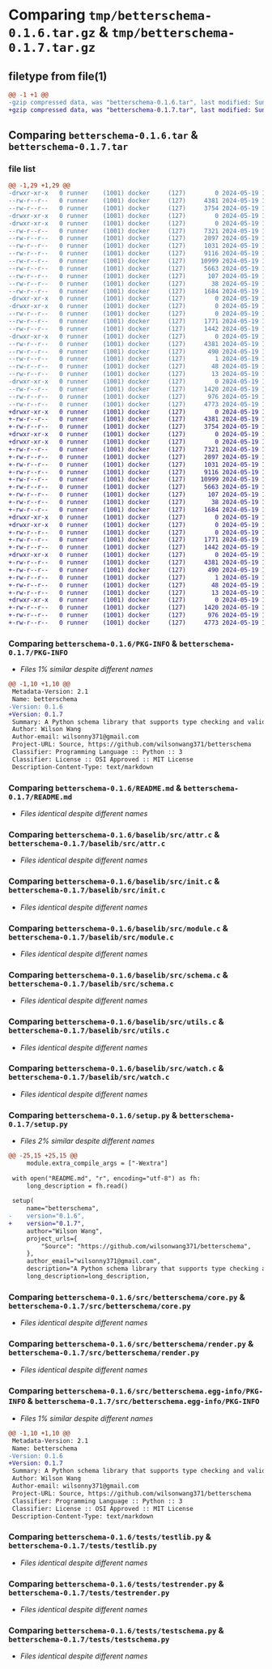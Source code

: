 # Comparing `tmp/betterschema-0.1.6.tar.gz` & `tmp/betterschema-0.1.7.tar.gz`

## filetype from file(1)

```diff
@@ -1 +1 @@
-gzip compressed data, was "betterschema-0.1.6.tar", last modified: Sun May 19 18:44:05 2024, max compression
+gzip compressed data, was "betterschema-0.1.7.tar", last modified: Sun May 19 19:28:01 2024, max compression
```

## Comparing `betterschema-0.1.6.tar` & `betterschema-0.1.7.tar`

### file list

```diff
@@ -1,29 +1,29 @@
-drwxr-xr-x   0 runner    (1001) docker     (127)        0 2024-05-19 18:44:05.241039 betterschema-0.1.6/
--rw-r--r--   0 runner    (1001) docker     (127)     4381 2024-05-19 18:44:05.241039 betterschema-0.1.6/PKG-INFO
--rw-r--r--   0 runner    (1001) docker     (127)     3754 2024-05-19 18:43:57.000000 betterschema-0.1.6/README.md
-drwxr-xr-x   0 runner    (1001) docker     (127)        0 2024-05-19 18:44:05.237038 betterschema-0.1.6/baselib/
-drwxr-xr-x   0 runner    (1001) docker     (127)        0 2024-05-19 18:44:05.241039 betterschema-0.1.6/baselib/src/
--rw-r--r--   0 runner    (1001) docker     (127)     7321 2024-05-19 18:43:57.000000 betterschema-0.1.6/baselib/src/attr.c
--rw-r--r--   0 runner    (1001) docker     (127)     2897 2024-05-19 18:43:57.000000 betterschema-0.1.6/baselib/src/init.c
--rw-r--r--   0 runner    (1001) docker     (127)     1031 2024-05-19 18:43:57.000000 betterschema-0.1.6/baselib/src/module.c
--rw-r--r--   0 runner    (1001) docker     (127)     9116 2024-05-19 18:43:57.000000 betterschema-0.1.6/baselib/src/schema.c
--rw-r--r--   0 runner    (1001) docker     (127)    10999 2024-05-19 18:43:57.000000 betterschema-0.1.6/baselib/src/utils.c
--rw-r--r--   0 runner    (1001) docker     (127)     5663 2024-05-19 18:43:57.000000 betterschema-0.1.6/baselib/src/watch.c
--rw-r--r--   0 runner    (1001) docker     (127)      107 2024-05-19 18:43:57.000000 betterschema-0.1.6/pyproject.toml
--rw-r--r--   0 runner    (1001) docker     (127)       38 2024-05-19 18:44:05.241039 betterschema-0.1.6/setup.cfg
--rw-r--r--   0 runner    (1001) docker     (127)     1684 2024-05-19 18:43:57.000000 betterschema-0.1.6/setup.py
-drwxr-xr-x   0 runner    (1001) docker     (127)        0 2024-05-19 18:44:05.237038 betterschema-0.1.6/src/
-drwxr-xr-x   0 runner    (1001) docker     (127)        0 2024-05-19 18:44:05.241039 betterschema-0.1.6/src/betterschema/
--rw-r--r--   0 runner    (1001) docker     (127)        0 2024-05-19 18:43:57.000000 betterschema-0.1.6/src/betterschema/__init__.py
--rw-r--r--   0 runner    (1001) docker     (127)     1771 2024-05-19 18:43:57.000000 betterschema-0.1.6/src/betterschema/core.py
--rw-r--r--   0 runner    (1001) docker     (127)     1442 2024-05-19 18:43:57.000000 betterschema-0.1.6/src/betterschema/render.py
-drwxr-xr-x   0 runner    (1001) docker     (127)        0 2024-05-19 18:44:05.241039 betterschema-0.1.6/src/betterschema.egg-info/
--rw-r--r--   0 runner    (1001) docker     (127)     4381 2024-05-19 18:44:05.000000 betterschema-0.1.6/src/betterschema.egg-info/PKG-INFO
--rw-r--r--   0 runner    (1001) docker     (127)      490 2024-05-19 18:44:05.000000 betterschema-0.1.6/src/betterschema.egg-info/SOURCES.txt
--rw-r--r--   0 runner    (1001) docker     (127)        1 2024-05-19 18:44:05.000000 betterschema-0.1.6/src/betterschema.egg-info/dependency_links.txt
--rw-r--r--   0 runner    (1001) docker     (127)       48 2024-05-19 18:44:05.000000 betterschema-0.1.6/src/betterschema.egg-info/requires.txt
--rw-r--r--   0 runner    (1001) docker     (127)       13 2024-05-19 18:44:05.000000 betterschema-0.1.6/src/betterschema.egg-info/top_level.txt
-drwxr-xr-x   0 runner    (1001) docker     (127)        0 2024-05-19 18:44:05.241039 betterschema-0.1.6/tests/
--rw-r--r--   0 runner    (1001) docker     (127)     1420 2024-05-19 18:43:57.000000 betterschema-0.1.6/tests/testlib.py
--rw-r--r--   0 runner    (1001) docker     (127)      976 2024-05-19 18:43:57.000000 betterschema-0.1.6/tests/testrender.py
--rw-r--r--   0 runner    (1001) docker     (127)     4773 2024-05-19 18:43:57.000000 betterschema-0.1.6/tests/testschema.py
+drwxr-xr-x   0 runner    (1001) docker     (127)        0 2024-05-19 19:28:01.976420 betterschema-0.1.7/
+-rw-r--r--   0 runner    (1001) docker     (127)     4381 2024-05-19 19:28:01.976420 betterschema-0.1.7/PKG-INFO
+-rw-r--r--   0 runner    (1001) docker     (127)     3754 2024-05-19 19:27:56.000000 betterschema-0.1.7/README.md
+drwxr-xr-x   0 runner    (1001) docker     (127)        0 2024-05-19 19:28:01.972420 betterschema-0.1.7/baselib/
+drwxr-xr-x   0 runner    (1001) docker     (127)        0 2024-05-19 19:28:01.976420 betterschema-0.1.7/baselib/src/
+-rw-r--r--   0 runner    (1001) docker     (127)     7321 2024-05-19 19:27:56.000000 betterschema-0.1.7/baselib/src/attr.c
+-rw-r--r--   0 runner    (1001) docker     (127)     2897 2024-05-19 19:27:56.000000 betterschema-0.1.7/baselib/src/init.c
+-rw-r--r--   0 runner    (1001) docker     (127)     1031 2024-05-19 19:27:56.000000 betterschema-0.1.7/baselib/src/module.c
+-rw-r--r--   0 runner    (1001) docker     (127)     9116 2024-05-19 19:27:56.000000 betterschema-0.1.7/baselib/src/schema.c
+-rw-r--r--   0 runner    (1001) docker     (127)    10999 2024-05-19 19:27:56.000000 betterschema-0.1.7/baselib/src/utils.c
+-rw-r--r--   0 runner    (1001) docker     (127)     5663 2024-05-19 19:27:56.000000 betterschema-0.1.7/baselib/src/watch.c
+-rw-r--r--   0 runner    (1001) docker     (127)      107 2024-05-19 19:27:56.000000 betterschema-0.1.7/pyproject.toml
+-rw-r--r--   0 runner    (1001) docker     (127)       38 2024-05-19 19:28:01.976420 betterschema-0.1.7/setup.cfg
+-rw-r--r--   0 runner    (1001) docker     (127)     1684 2024-05-19 19:27:56.000000 betterschema-0.1.7/setup.py
+drwxr-xr-x   0 runner    (1001) docker     (127)        0 2024-05-19 19:28:01.972420 betterschema-0.1.7/src/
+drwxr-xr-x   0 runner    (1001) docker     (127)        0 2024-05-19 19:28:01.976420 betterschema-0.1.7/src/betterschema/
+-rw-r--r--   0 runner    (1001) docker     (127)        0 2024-05-19 19:27:56.000000 betterschema-0.1.7/src/betterschema/__init__.py
+-rw-r--r--   0 runner    (1001) docker     (127)     1771 2024-05-19 19:27:56.000000 betterschema-0.1.7/src/betterschema/core.py
+-rw-r--r--   0 runner    (1001) docker     (127)     1442 2024-05-19 19:27:56.000000 betterschema-0.1.7/src/betterschema/render.py
+drwxr-xr-x   0 runner    (1001) docker     (127)        0 2024-05-19 19:28:01.976420 betterschema-0.1.7/src/betterschema.egg-info/
+-rw-r--r--   0 runner    (1001) docker     (127)     4381 2024-05-19 19:28:01.000000 betterschema-0.1.7/src/betterschema.egg-info/PKG-INFO
+-rw-r--r--   0 runner    (1001) docker     (127)      490 2024-05-19 19:28:01.000000 betterschema-0.1.7/src/betterschema.egg-info/SOURCES.txt
+-rw-r--r--   0 runner    (1001) docker     (127)        1 2024-05-19 19:28:01.000000 betterschema-0.1.7/src/betterschema.egg-info/dependency_links.txt
+-rw-r--r--   0 runner    (1001) docker     (127)       48 2024-05-19 19:28:01.000000 betterschema-0.1.7/src/betterschema.egg-info/requires.txt
+-rw-r--r--   0 runner    (1001) docker     (127)       13 2024-05-19 19:28:01.000000 betterschema-0.1.7/src/betterschema.egg-info/top_level.txt
+drwxr-xr-x   0 runner    (1001) docker     (127)        0 2024-05-19 19:28:01.976420 betterschema-0.1.7/tests/
+-rw-r--r--   0 runner    (1001) docker     (127)     1420 2024-05-19 19:27:56.000000 betterschema-0.1.7/tests/testlib.py
+-rw-r--r--   0 runner    (1001) docker     (127)      976 2024-05-19 19:27:56.000000 betterschema-0.1.7/tests/testrender.py
+-rw-r--r--   0 runner    (1001) docker     (127)     4773 2024-05-19 19:27:56.000000 betterschema-0.1.7/tests/testschema.py
```

### Comparing `betterschema-0.1.6/PKG-INFO` & `betterschema-0.1.7/PKG-INFO`

 * *Files 1% similar despite different names*

```diff
@@ -1,10 +1,10 @@
 Metadata-Version: 2.1
 Name: betterschema
-Version: 0.1.6
+Version: 0.1.7
 Summary: A Python schema library that supports type checking and validation
 Author: Wilson Wang
 Author-email: wilsonny371@gmail.com
 Project-URL: Source, https://github.com/wilsonwang371/betterschema
 Classifier: Programming Language :: Python :: 3
 Classifier: License :: OSI Approved :: MIT License
 Description-Content-Type: text/markdown
```

### Comparing `betterschema-0.1.6/README.md` & `betterschema-0.1.7/README.md`

 * *Files identical despite different names*

### Comparing `betterschema-0.1.6/baselib/src/attr.c` & `betterschema-0.1.7/baselib/src/attr.c`

 * *Files identical despite different names*

### Comparing `betterschema-0.1.6/baselib/src/init.c` & `betterschema-0.1.7/baselib/src/init.c`

 * *Files identical despite different names*

### Comparing `betterschema-0.1.6/baselib/src/module.c` & `betterschema-0.1.7/baselib/src/module.c`

 * *Files identical despite different names*

### Comparing `betterschema-0.1.6/baselib/src/schema.c` & `betterschema-0.1.7/baselib/src/schema.c`

 * *Files identical despite different names*

### Comparing `betterschema-0.1.6/baselib/src/utils.c` & `betterschema-0.1.7/baselib/src/utils.c`

 * *Files identical despite different names*

### Comparing `betterschema-0.1.6/baselib/src/watch.c` & `betterschema-0.1.7/baselib/src/watch.c`

 * *Files identical despite different names*

### Comparing `betterschema-0.1.6/setup.py` & `betterschema-0.1.7/setup.py`

 * *Files 2% similar despite different names*

```diff
@@ -25,15 +25,15 @@
     module.extra_compile_args = ["-Wextra"]
 
 with open("README.md", "r", encoding="utf-8") as fh:
     long_description = fh.read()
 
 setup(
     name="betterschema",
-    version="0.1.6",
+    version="0.1.7",
     author="Wilson Wang",
     project_urls={
         "Source": "https://github.com/wilsonwang371/betterschema",
     },
     author_email="wilsonny371@gmail.com",
     description="A Python schema library that supports type checking and validation",
     long_description=long_description,
```

### Comparing `betterschema-0.1.6/src/betterschema/core.py` & `betterschema-0.1.7/src/betterschema/core.py`

 * *Files identical despite different names*

### Comparing `betterschema-0.1.6/src/betterschema/render.py` & `betterschema-0.1.7/src/betterschema/render.py`

 * *Files identical despite different names*

### Comparing `betterschema-0.1.6/src/betterschema.egg-info/PKG-INFO` & `betterschema-0.1.7/src/betterschema.egg-info/PKG-INFO`

 * *Files 1% similar despite different names*

```diff
@@ -1,10 +1,10 @@
 Metadata-Version: 2.1
 Name: betterschema
-Version: 0.1.6
+Version: 0.1.7
 Summary: A Python schema library that supports type checking and validation
 Author: Wilson Wang
 Author-email: wilsonny371@gmail.com
 Project-URL: Source, https://github.com/wilsonwang371/betterschema
 Classifier: Programming Language :: Python :: 3
 Classifier: License :: OSI Approved :: MIT License
 Description-Content-Type: text/markdown
```

### Comparing `betterschema-0.1.6/tests/testlib.py` & `betterschema-0.1.7/tests/testlib.py`

 * *Files identical despite different names*

### Comparing `betterschema-0.1.6/tests/testrender.py` & `betterschema-0.1.7/tests/testrender.py`

 * *Files identical despite different names*

### Comparing `betterschema-0.1.6/tests/testschema.py` & `betterschema-0.1.7/tests/testschema.py`

 * *Files identical despite different names*

